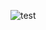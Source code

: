 
![test](https://img.shields.io/badge/hyperledger-2F3134?style=for-the-badge&logo=hyperledger&logoColor=white)
